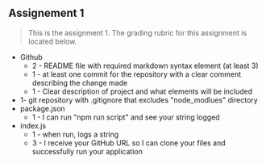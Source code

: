 ## Assignement 1
>This is the assignment 1. The grading rubric for this assignment is located below.

* Github
  * 2 - README file with required markdown syntax element (at least 3)
  * 1 - at least one commit for the repository with a clear comment describing the change made
  * 1 - Clear description of project and what elements will be included
* 1- git repository with .gitignore that excludes "node_modlues" directory
* package.json
  * 1 - I can run "npm run script" and see your string logged
* index.js
  * 1 - when run, logs a string
  * 3 - I receive your GitHub URL so I can clone your files and successfully run your application
